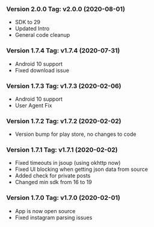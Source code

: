 ### Version 2.0.0 Tag: v2.0.0 (2020-08-01)
 * SDK to 29
 * Updated Intro
 * General code cleanup

### Version 1.7.4 Tag: v1.7.4 (2020-07-31)
 * Android 10 support
 * Fixed download issue

### Version 1.7.3 Tag: v1.7.3 (2020-02-06)
 * Android 10 support
 * User Agent Fix

### Version 1.7.2 Tag: v1.7.2 (2020-02-02)
 * Version bump for play store, no changes to code

### Version 1.7.1 Tag: v1.7.1 (2020-02-02)
 * Fixed timeouts in jsoup (using okhttp now)
 * Fixed UI blocking when getting json data from source
 * Added check for private posts
 * Changed min sdk from 16 to 19

### Version 1.7.0 Tag: v1.7.0 (2020-02-01)
 * App is now open source 
 * Fixed instagram parsing issues
